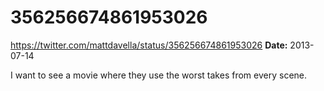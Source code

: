 # 356256674861953026
https://twitter.com/mattdavella/status/356256674861953026
**Date:** 2013-07-14

I want to see a movie where they use the worst takes from every scene.
